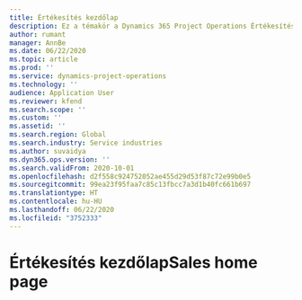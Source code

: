 ```yaml
---
title: Értékesítés kezdőlap
description: Ez a témakör a Dynamics 365 Project Operations Értékesítés funkciójával kapcsolatos információkat tartalmaz.
author: rumant
manager: AnnBe
ms.date: 06/22/2020
ms.topic: article
ms.prod: ''
ms.service: dynamics-project-operations
ms.technology: ''
audience: Application User
ms.reviewer: kfend
ms.search.scope: ''
ms.custom: ''
ms.assetid: ''
ms.search.region: Global
ms.search.industry: Service industries
ms.author: suvaidya
ms.dyn365.ops.version: ''
ms.search.validFrom: 2020-10-01
ms.openlocfilehash: d2f558c924752052ae455d29d53f87c72e99b0e5
ms.sourcegitcommit: 99ea23f95faa7c85c13fbcc7a3d1b40fc661b697
ms.translationtype: HT
ms.contentlocale: hu-HU
ms.lasthandoff: 06/22/2020
ms.locfileid: "3752333"
---
```

# <a name="sales-home-page"></a><span data-ttu-id="8d162-103">Értékesítés kezdőlap</span><span class="sxs-lookup"><span data-stu-id="8d162-103">Sales home page</span></span>

